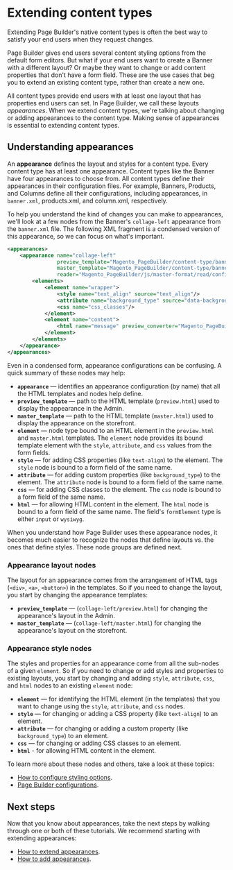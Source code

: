 # Extending content types

Extending Page Builder's native content types is often the best way to satisfy your end users when they request changes.

Page Builder gives end users several content styling options from the default form editors. But what if your end users want to create a Banner with a different layout? Or maybe they want to change or add content properties that don't have a form field. These are the use cases that beg you to extend an existing content type, rather than create a new one.

All content types provide end users with at least one layout that has properties end users can set. In Page Builder, we call these layouts _appearances_. When we extend content types, we're talking about changing or adding appearances to the content type. Making sense of appearances is essential to extending content types.

## Understanding appearances

An **appearance** defines the layout and styles for a content type. Every content type has at least one appearance. Content types like the Banner have four appearances to choose from. All content types define their appearances in their configuration files. For example, Banners, Products, and Columns define all their configurations, including appearances, in `banner.xml`, products.xml, and column.xml, respectively.

To help you understand the kind of changes you can make to appearances, we'll look at a few nodes from the Banner's `collage-left` appearance from the `banner.xml` file. The following XML fragment is a condensed version of this appearance, so we can focus on what's important.

```xml
<appearances>
    <appearance name="collage-left"
                preview_template="Magento_PageBuilder/content-type/banner/collage-left/preview"
                master_template="Magento_PageBuilder/content-type/banner/collage-left/master"
                reader="Magento_PageBuilder/js/master-format/read/configurable">
        <elements>
            <element name="wrapper">
                <style name="text_align" source="text_align"/>
                <attribute name="background_type" source="data-background-type"/>
                <css name="css_classes"/>
            </element>
            <element name="content">
                <html name="message" preview_converter="Magento_PageBuilder/js/converter/html/directive"/>
            </element>
        </elements>
    </appearance>
</appearances>
```

Even in a condensed form, appearance configurations can be confusing. A quick summary of these nodes may help:

-  **`appearance`** — identifies an appearance configuration (by name) that all the HTML templates and nodes help define.
-  **`preview_template`** — path to the HTML template (`preview.html`) used to display the appearance in the Admin.
-  **`master_template`** — path to the HTML template (`master.html`) used to display the appearance on the storefront.
-  **`element`** — node type bound to an HTML element in the `preview.html` and `master.html` templates. The `element` node provides its bound template element with the `style`, `attribute`, and `css` values from the form fields.
-  **`style`** — for adding CSS properties (like `text-align`) to the element. The `style` node is bound to a form field of the same name.
-  **`attribute`** — for adding custom properties (like `background_type`) to the element. The `attribute` node is bound to a form field of the same name.
-  **`css`** — for adding CSS classes to the element. The `css` node is bound to a form field of the same name.
-  **`html`** — for allowing HTML content in the element. The `html` node is bound to a form field of the same name. The field's `formElement` type is either `input` or `wysiwyg`.

When you understand how Page Builder uses these appearance nodes, it becomes much easier to recognize the nodes that define layouts vs. the ones that define styles. These node groups are defined next.

### Appearance layout nodes

The layout for an appearance comes from the arrangement of HTML tags (`<div>`, `<a>`, `<button>`) in the templates. So if you need to change the layout, you start by changing the appearance templates:

-  **`preview_template`** — (`collage-left/preview.html`) for changing the appearance's layout in the Admin.
-  **`master_template`** — (`collage-left/master.html`) for changing the appearance's layout on the storefront.

### Appearance style nodes

The styles and properties for an appearance come from all the sub-nodes of a given `element`. So if you need to change or add styles and properties to existing layouts, you start by changing and adding `style`, `attribute`, `css`, and `html` nodes to an existing `element` node:

-  **`element`** — for identifying the HTML element (in the templates) that you want to change using the `style`, `attribute`, and `css` nodes.
-  **`style`** — for changing or adding a CSS property (like `text-align`) to an element.
-  **`attribute`** — for changing or adding a custom property (like `background_type`) to an element.
-  **`css`** — for changing or adding CSS classes to an element.
-  **`html`** - for allowing HTML content in the element.

To learn more about these nodes and others, take a look at these topics:

-  [How to configure styling options](../styling/how-to-configure-styling-options.md).
-  [Page Builder configurations](../reference/configurations.md).

## Next steps

Now that you know about appearances, take the next steps by walking through one or both of these tutorials. We recommend starting with extending appearances:

-  [How to extend appearances](how-to-extend-appearances.md).
-  [How to add appearances](how-to-extend-appearances.md).
